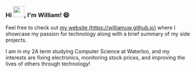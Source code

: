 ### Hi <img src="https://raw.githubusercontent.com/iampavangandhi/iampavangandhi/master/gifs/Hi.gif" width="30px">, I'm William! 😄

Feel free to check out [my website (https://williamuw.github.io)](https://williamuw.github.io "My Personal Website") where I showcase my passion for technology along with a brief summary of my side projects.

I am in my 2A term studying Computer Science at Waterloo, and my interests are fixing electronics, monitoring stock prices, and improving the lives of others through technology!

<!--
**WilliamUW/WilliamUW** is a ✨ _special_ ✨ repository because its `README.md` (this file) appears on your GitHub profile.

[![williamuw's GitHub stats](https://github-readme-stats.vercel.app/api?username=williamuw)](https://github.com/williamuw/github-readme-stats)


Here are some ideas to get you started:

- 🔭 I’m currently working on ...
- 🌱 I’m currently learning ...
- 👯 I’m looking to collaborate on ...
- 🤔 I’m looking for help with ...
- 💬 Ask me about ...
- 📫 How to reach me: ...
- 😄 Pronouns: ...
- ⚡ Fun fact: ...
-->
